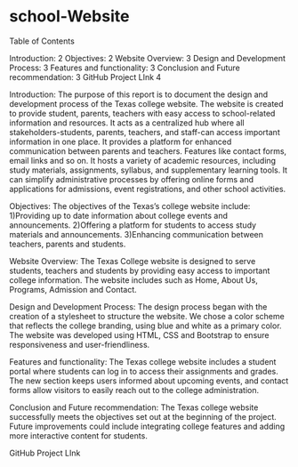 # school-Website




Table of Contents

Introduction:	2
Objectives:	2
Website Overview:	3
Design and Development Process:	3
Features and functionality:	3
Conclusion and Future recommendation:	3
GitHub Project LInk	4

                        


Introduction:
The purpose of this report is to document the design and development process of the Texas college website. The website is created to provide student, parents, teachers with easy access to school-related information and resources. It acts as a centralized hub where all stakeholders-students, parents, teachers, and staff-can access important information in one place. It provides a platform for enhanced communication between parents and teachers. Features like contact forms, email links and so on. It hosts a variety of academic resources, including study materials, assignments, syllabus, and supplementary learning tools. It can simplify administrative processes by offering online forms and applications for admissions, event registrations, and other school activities.

Objectives:
The objectives of the Texas’s college website include:
1)Providing up to date information about college events and announcements.
2)Offering a platform for students to access study materials and announcements.
3)Enhancing communication between teachers, parents and students.



Website Overview:
The Texas College website is designed to serve students, teachers and students by providing easy access to important college information. The website includes such as Home, About Us, Programs, Admission and Contact. 

Design and Development Process:
The design process began with the creation of a stylesheet to structure the website. We chose a color scheme that reflects the college branding, using blue and white as a primary color. The website was developed using HTML, CSS and Bootstrap to ensure responsiveness and user-friendliness.

Features and functionality:
The Texas college website includes a student portal where students can log in to access their assignments and grades. The new section keeps users informed about upcoming events, and contact forms allow visitors to easily reach out to the college administration.

Conclusion and Future recommendation:
The Texas college website successfully meets the objectives set out at the beginning of the project. Future improvements could include integrating college features and adding more interactive content for students.


 

GitHub Project LInk
